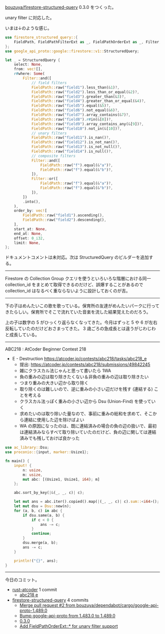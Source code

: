 [bouzuya/firestore-structured-query] 0.3.0 をつくった。

unary filter に対応した。

いまは↓のような感じ。

```rust
use firestore_structured_query::{
    FieldPath, FieldPathFilterExt as _, FieldPathOrderExt as _, Filter,
};
use google_api_proto::google::firestore::v1::StructuredQuery;

let _ = StructuredQuery {
    select: None,
    from: vec![],
    r#where: Some(
        Filter::and([
            // field filters
            FieldPath::raw("field1").less_than(&1)?,
            FieldPath::raw("field2").less_than_or_equal(&2)?,
            FieldPath::raw("field3").greater_than(&3)?,
            FieldPath::raw("field4").greater_than_or_equal(&4)?,
            FieldPath::raw("field5").equal(&5)?,
            FieldPath::raw("field6").not_equal(&6)?,
            FieldPath::raw("field7").array_contains(&7)?,
            FieldPath::raw("field8").r#in(&[8])?,
            FieldPath::raw("field9").array_contains_any(&[9])?,
            FieldPath::raw("field10").not_in(&[10])?,
            // unary filters
            FieldPath::raw("field11").is_nan()?,
            FieldPath::raw("field12").is_not_nan()?,
            FieldPath::raw("field13").is_not_null()?,
            FieldPath::raw("field14").is_null()?,
            // composite filters
            Filter::and([
                FieldPath::raw("f").equal(&"a")?,
                FieldPath::raw("f").equal(&"b")?,
            ]),
            Filter::or([
                FieldPath::raw("f").equal(&"a")?,
                FieldPath::raw("f").equal(&"b")?,
            ]),
        ])
        .into(),
    ),
    order_by: vec![
        FieldPath::raw("field1").ascending(),
        FieldPath::raw("field2").descending(),
    ],
    start_at: None,
    end_at: None,
    offset: 0_i32,
    limit: None,
};
```

ドキュメントコメントは未対応。次は StructuredQuery のビルダーを追加する。

---

Firestore の Collection Group クエリを使うといろいろな階層における同一 collection_id をまとめて取得できるのだけど、誤爆することがあるので collection_id はなるべく重ならないように設計しておくのが吉。

---

下の子はめんたいこの歌を歌っている。保育所の友達がめんたいパークに行ってきたらしい。保育所でそこで流れていた音楽を流した結果覚えたのだろう。

上の子は数字の 5 がひっくり返らなくなってきた。今月はずっと 5 や 6 が左右反転していたのだけどおさまってきた。 3 歳ごろの急成長とは違うがじわじわと成長している。

---

ABC218 : AtCoder Beginner Contest 218

- E - Destruction
  <https://atcoder.jp/contests/abc218/tasks/abc218_e>
  - 提出: <https://atcoder.jp/contests/abc218/submissions/49842245>
  - 雑にクラスカル法じゃんと思って書いたら 1WA
  - 負の重みの辺は取り除きたくない＆非負の重みの辺は取り除きたい
  - つまり重みの大きい辺から取り除く
  - 取り除くのは難しいので、逆に重みの小さい辺だけを残す (連結する) ことを考える
  - クラスカル法っぽく重みの小さい辺から Dsu (Union-Find) を使っていく
  - 求めたいのは取り除いた量なので、事前に重みの総和を求めて、そこから連結に使用した辺を除けばよい
  - WA の原因になったのは、既に連結済みの場合の負の辺の扱いで、最初は連結済みならすべて取り除いていたのだけど、負の辺に関しては連結済みでも残しておけば良かった

```rust
use ac_library::Dsu;
use proconio::{input, marker::Usize1};

fn main() {
    input! {
        n: usize,
        m: usize,
        mut abc: [(Usize1, Usize1, i64); m]
    };

    abc.sort_by_key(|&(_, _, c)| c);

    let mut ans = abc.iter().copied().map(|(_, _, c)| c).sum::<i64>();
    let mut dsu = Dsu::new(n);
    for (a, b, c) in abc {
        if dsu.same(a, b) {
            if c < 0 {
                ans -= c;
            }
            continue;
        }
        dsu.merge(a, b);
        ans -= c;
    }

    println!("{}", ans);
}
```

---

今日のコミット。

- [rust-atcoder](https://github.com/bouzuya/rust-atcoder) 1 commit
  - [abc218 e](https://github.com/bouzuya/rust-atcoder/commit/0ca12cb9afe79441b31de9cfe109c6b9f66e312d)
- [firestore-structured-query](https://github.com/bouzuya/firestore-structured-query) 4 commits
  - [Merge pull request #2 from bouzuya/dependabot/cargo/google-api-proto-1.489.0](https://github.com/bouzuya/firestore-structured-query/commit/5103ffa76df8d26f90725e5622ade591651a054e)
  - [Bump google-api-proto from 1.483.0 to 1.489.0](https://github.com/bouzuya/firestore-structured-query/commit/06f9629a51901d5755763762929753fe9f6aa6d5)
  - [0.3.0](https://github.com/bouzuya/firestore-structured-query/commit/23df71db9b0f489f3ec48fe94e5489af3eb939c9)
  - [Add FieldPathOrderExt::* for unary filter support](https://github.com/bouzuya/firestore-structured-query/commit/b7539b32f0d39bff526a2c00ddf4b05115befd09)

[bouzuya/firestore-structured-query]: https://github.com/bouzuya/firestore-structured-query
